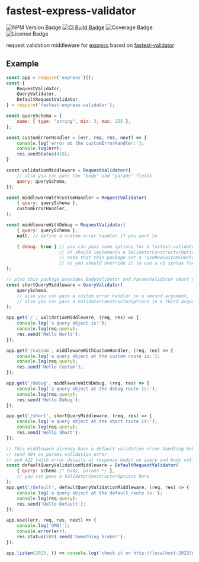# fastest-express-validator
![NPM Version Badge](https://img.shields.io/npm/v/fastest-express-validator?logo=npm)
<a href="https://github.com/muturgan/fastest-express-validator/actions/workflows/main.yml" target="_blank"><img src="https://img.shields.io/github/actions/workflow/status/muturgan/fastest-express-validator/main.yml?branch=master&logo=github" alt="CI Build Badge" /></a>
![Coverage Badge](https://img.shields.io/endpoint?url=https://gist.githubusercontent.com/muturgan/c7b1c29d6e20c66c9c38971617b3865c/raw/fev_coverage.json)
![License Badge](https://img.shields.io/npm/l/fastest-express-validator)

request validation middleware for [express][express]
based on [fastest-validator][fastest-validator]

[express]: https://expressjs.com
[fastest-validator]: https://github.com/icebob/fastest-validator

## Example
``` js
const app = require('express')();
const {
    RequestValidator,
    QueryValidator,
    DefaultRequestValidator,
} = require('fastest-express-validator');

const querySchema = {
    name: { type: "string", min: 3, max: 255 },
};

const customErrorHandler = (err, req, res, next) => {
    console.log('error at the customErrorHandler:');
    console.log(err);
    res.sendStatus(418);
}

const validationMiddleware = RequestValidator({
    // also you can pass the "body" and "params" fields
    query: querySchema,
});

const middlewareWithCustomHandler = RequestValidator(
    { query: querySchema },
    customErrorHandler,
);

const middlewareWithDebug = RequestValidator(
    { query: querySchema },
    null, // define a custom error handler if you want to

    { debug: true } // you can pass some options for a fastest-validator instance
                    // it should implements a ValidatorConstructorOptions interface
                    // note that this package set a "useNewCustomCheckerFunction" option in true by default
                    // so you should override it to use a v1 syntax for built-in rules
);

// also this package provides BodyValidator and ParamsValidator short validators
const shortQueryMiddleware = QueryValidator(
    querySchema,
    // also you can pass a custom error handler in a second argument,
    // also you can pass a ValidatorConstructorOptions in a third argument
);

app.get('/', validationMiddleware, (req, res) => {
    console.log('a query object is:');
    console.log(req.query);
    res.send('Hello World');
});

app.get('/custom', middlewareWithCustomHandler, (req, res) => {
    console.log('a query object at the custom route is:');
    console.log(req.query);
    res.send('Hello Custom');
});

app.get('/debug', middlewareWithDebug, (req, res) => {
    console.log('a query object at the debug route is:');
    console.log(req.query);
    res.send('Hello Debug');
});

app.get('/short', shortQueryMiddleware, (req, res) => {
    console.log('a query object at the short route is:');
    console.log(req.query);
    res.send('Hello Short');
});

// This middleware already have a default validation error handling behaviour -
// send 404 on params validation error
// and 422 (with error details at response body) on query and body validation error.
const defaultQueryValidationMiddleware = DefaultRequestValidator(
    { query: schema /* body, params */ },
    // you can pass a ValidatorConstructorOptions here
);
app.get('/default', defaultQueryValidationMiddleware, (req, res) => {
    console.log('a query object at the default route is:');
    console.log(req.query);
    res.send('Hello Default');
});

app.use((err, req, res, next) => {
    console.log('OMG!');
    console.error(err);
    res.status(500).send('Something broke!');
});

app.listen(2023, () => console.log('check it on http://localhost:2023?name=one'));
```
